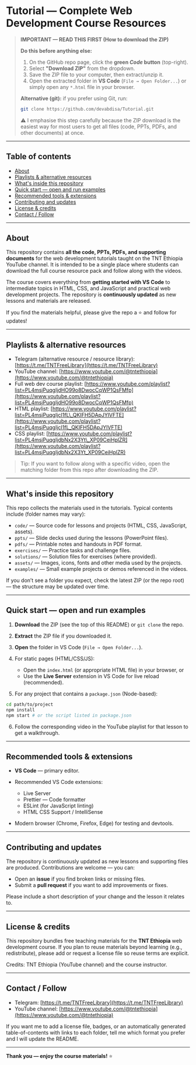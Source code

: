 # Tutorial — Complete Web Development Course Resources

> **IMPORTANT — READ THIS FIRST (How to download the ZIP)**
>
> **Do this before anything else:**
>
> 1. On the GitHub repo page, click the **green *Code* button** (top-right).
> 2. Select **"Download ZIP"** from the dropdown.
> 3. Save the ZIP file to your computer, then extract/unzip it.
> 4. Open the extracted folder in **VS Code** (`File → Open Folder...`) or simply open any `*.html` file in your browser.
>
> **Alternative (git):** if you prefer using Git, run:
>
> ```bash
> git clone https://github.com/devabdisa/Tutorial.git
> ```
>
> ⚠️ I emphasise this step carefully because the ZIP download is the easiest way for most users to get all files (code, PPTs, PDFs, and other documents) at once.

---

## Table of contents

* [About](#about)
* [Playlists & alternative resources](#playlists--alternative-resources)
* [What's inside this repository](#whats-inside-this-repository)
* [Quick start — open and run examples](#quick-start--open-and-run-examples)
* [Recommended tools & extensions](#recommended-tools--extensions)
* [Contributing and updates](#contributing-and-updates)
* [License & credits](#license--credits)
* [Contact / Follow](#contact--follow)

---

## About

This repository contains **all the code, PPTs, PDFs, and supporting documents** for the web development tutorials taught on the TNT Ethiopia YouTube channel. It is intended to be a single place where students can download the full course resource pack and follow along with the videos.

The course covers everything from **getting started with VS Code** to intermediate topics in HTML, CSS, and JavaScript and practical web development projects. The repository is **continuously updated** as new lessons and materials are released.

If you find the materials helpful, please give the repo a ⭐️ and follow for updates!

---

## Playlists & alternative resources

* Telegram (alternative resource / resource library): [https://t.me/TNTFreeLibrary](https://t.me/TNTFreeLibrary)
* YouTube channel: [https://www.youtube.com/@tntethiopia](https://www.youtube.com/@tntethiopia)
* Full web dev course playlist: [https://www.youtube.com/playlist?list=PL4msjPuqgIjdHO99o8DwocCqWP1QsFMfp](https://www.youtube.com/playlist?list=PL4msjPuqgIjdHO99o8DwocCqWP1QsFMfp)
* HTML playlist: [https://www.youtube.com/playlist?list=PL4msjPuqgIjcI1fL\_QKIFH5DApJYlVFTE](https://www.youtube.com/playlist?list=PL4msjPuqgIjcI1fL_QKIFH5DApJYlVFTE)
* CSS playlist: [https://www.youtube.com/playlist?list=PL4msjPuqgIjdbNx2X3Yt\_XP09CeiHplZR](https://www.youtube.com/playlist?list=PL4msjPuqgIjdbNx2X3Yt_XP09CeiHplZR)

> Tip: If you want to follow along with a specific video, open the matching folder from this repo after downloading the ZIP.

---

## What's inside this repository

This repo collects the materials used in the tutorials. Typical contents include (folder names may vary):

* `code/` — Source code for lessons and projects (HTML, CSS, JavaScript, assets).
* `ppts/` — Slide decks used during the lessons (PowerPoint files).
* `pdfs/` — Printable notes and handouts in PDF format.
* `exercises/` — Practice tasks and challenge files.
* `solutions/` — Solution files for exercises (where provided).
* `assets/` — Images, icons, fonts and other media used by the projects.
* `examples/` — Small example projects or demos referenced in the videos.

If you don’t see a folder you expect, check the latest ZIP (or the repo root) — the structure may be updated over time.

---

## Quick start — open and run examples

1. **Download** the ZIP (see the top of this README) or `git clone` the repo.
2. **Extract** the ZIP file if you downloaded it.
3. **Open** the folder in VS Code (`File → Open Folder...`).
4. For static pages (HTML/CSS/JS):

   * Open the `index.html` (or appropriate HTML file) in your browser, or
   * Use the **Live Server** extension in VS Code for live reload (recommended).
5. For any project that contains a `package.json` (Node-based):

```bash
cd path/to/project
npm install
npm start # or the script listed in package.json
```

6. Follow the corresponding video in the YouTube playlist for that lesson to get a walkthrough.

---

## Recommended tools & extensions

* **VS Code** — primary editor.
* Recommended VS Code extensions:

  * Live Server
  * Prettier — Code formatter
  * ESLint (for JavaScript linting)
  * HTML CSS Support / IntelliSense
* Modern browser (Chrome, Firefox, Edge) for testing and devtools.

---

## Contributing and updates

The repository is continuously updated as new lessons and supporting files are produced. Contributions are welcome — you can:

* Open an **issue** if you find broken links or missing files.
* Submit a **pull request** if you want to add improvements or fixes.

Please include a short description of your change and the lesson it relates to.

---

## License & credits

This repository bundles free teaching materials for the **TNT Ethiopia** web development course. If you plan to reuse materials beyond learning (e.g., redistribute), please add or request a license file so reuse terms are explicit.

Credits: TNT Ethiopia (YouTube channel) and the course instructor.

---

## Contact / Follow

* Telegram: [https://t.me/TNTFreeLibrary](https://t.me/TNTFreeLibrary)
* YouTube channel: [https://www.youtube.com/@tntethiopia](https://www.youtube.com/@tntethiopia)

If you want me to add a license file, badges, or an automatically generated table-of-contents with links to each folder, tell me which format you prefer and I will update the README.

---

**Thank you — enjoy the course materials!** ⭐️
